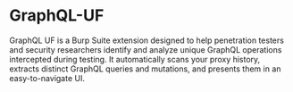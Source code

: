 # GraphQL-UF
GraphQL UF is a Burp Suite extension designed to help penetration testers and security researchers identify and analyze unique GraphQL operations intercepted during testing. It automatically scans your proxy history, extracts distinct GraphQL queries and mutations, and presents them in an easy-to-navigate UI.
